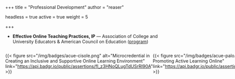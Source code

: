 +++
title = "Professional Development"
author = "reaser"

headless = true
active = true
weight = 5

+++

+ **Effective Online Teaching Practices, IP** — Association of College and University Educators & American Council on Education ([program](https://tlcommons.wvu.edu/programs-services/learning-communities/online-teaching-practices))

<div style="display: inline-flex; width: 50%;">

{{< figure src="/img/badges/acue-cisole.png" alt="Microcredential in Creating an Inclusive and Supportive Online Learning Environment" link="https://api.badgr.io/public/assertions/fI_z3HNoQLugTdUSrRI90A" >}}

{{< figure src="/img/badges/acue-palo.png" alt="Microcredential in Promoting Active Learning Online" link="https://api.badgr.io/public/assertions/2hhkF9VORpKwoazXe7Zdog" >}}

</div>

